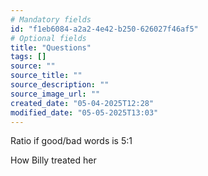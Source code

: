 ```yaml
---
# Mandatory fields
id: "f1eb6084-a2a2-4e42-b250-626027f46af5"
# Optional fields
title: "Questions"
tags: []
source: ""
source_title: ""
source_description: ""
source_image_url: ""
created_date: "05-04-2025T12:28"
modified_date: "05-05-2025T13:03"
---
```


Ratio if good/bad words is 5:1

How Billy treated her 

